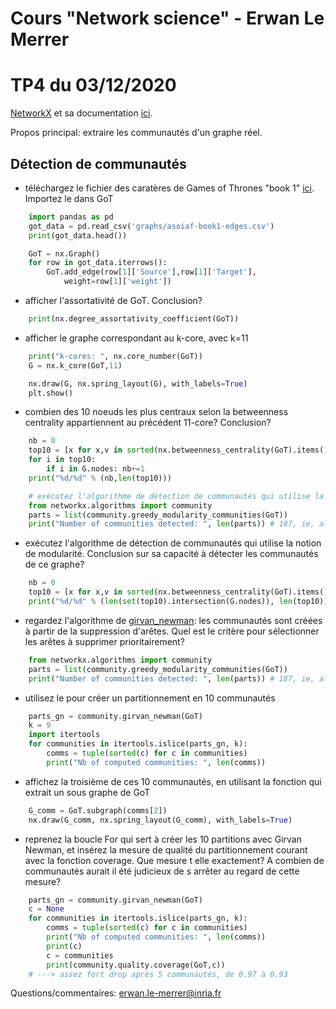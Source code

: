 # Cours "Network science" - Erwan Le Merrer
# TP4 du 03/12/2020

[NetworkX](https://networkx.github.io/) et sa documentation [ici](https://networkx.github.io/documentation/stable/index.html).

Propos principal: extraire les communautés d'un graphe réel.

## Détection de communautés

* téléchargez le fichier des caratères de Games of Thrones "book 1" [ici](https://github.com/mathbeveridge/asoiaf). Importez le dans GoT

```python
    import pandas as pd
    got_data = pd.read_csv('graphs/asoiaf-book1-edges.csv')
    print(got_data.head())

    GoT = nx.Graph()
    for row in got_data.iterrows():
        GoT.add_edge(row[1]['Source'],row[1]['Target'],
            weight=row[1]['weight'])
```

* afficher l'assortativité de GoT. Conclusion?

```python
    print(nx.degree_assortativity_coefficient(GoT))
```
* afficher le graphe correspondant au k-core, avec k=11

```python
    print("k-cores: ", nx.core_number(GoT))
    G = nx.k_core(GoT,11)

    nx.draw(G, nx.spring_layout(G), with_labels=True)
    plt.show()
```

* combien des 10 noeuds les plus centraux selon la betweenness centrality appartiennent au précédent 11-core? Conclusion?

```python
    nb = 0
    top10 = [x for x,v in sorted(nx.betweenness_centrality(GoT).items(), key=lambda x:x[1], reverse=True)][:10]
    for i in top10:
        if i in G.nodes: nb+=1
    print("%d/%d" % (nb,len(top10)))    

    # exécutez l'algorithme de détection de communautés qui utilise la notion de modularité. Conclusion sur sa détection de communauté?
    from networkx.algorithms import community
    parts = list(community.greedy_modularity_communities(GoT))
    print("Number of communities detected: ", len(parts)) # 187, ie, all in it !!!
```

* exécutez l'algorithme de détection de communautés qui utilise la notion de modularité. Conclusion sur sa capacité à détecter les communautés de ce graphe?

```python
    nb = 0
    top10 = [x for x,v in sorted(nx.betweenness_centrality(GoT).items(), key=lambda x:x[1], reverse=True)][:10]
    print("%d/%d" % (len(set(top10).intersection(G.nodes)), len(top10)))
```
* regardez l'algorithme de [girvan_newman](https://en.wikipedia.org/wiki/Girvan%E2%80%93Newman_algorithm): les communautés sont créées à partir de la suppression d'arêtes. Quel est le critère pour sélectionner les arêtes à supprimer prioritairement?

```python
    from networkx.algorithms import community
    parts = list(community.greedy_modularity_communities(GoT))
    print("Number of communities detected: ", len(parts)) # 187, ie, all in it !!!
```
* utilisez le pour créer un partitionnement en 10 communautés
 
```python
    parts_gn = community.girvan_newman(GoT)
    k = 9
    import itertools
    for communities in itertools.islice(parts_gn, k):
        comms = tuple(sorted(c) for c in communities)
        print("Nb of computed communities: ", len(comms))
```

* affichez la troisième de ces 10 communautés, en utilisant la fonction qui extrait un sous graphe de GoT
 
```python
    G_comm = GoT.subgraph(comms[2])
    nx.draw(G_comm, nx.spring_layout(G_comm), with_labels=True)
```

* reprenez la boucle For qui sert à créer les 10 partitions avec Girvan Newman, et insérez la mesure de qualité du partitionnement courant avec la fonction coverage. Que mesure t elle exactement? A combien de communautés aurait il été judicieux de s arrêter au regard de cette mesure?

```python
    parts_gn = community.girvan_newman(GoT)
    c = None
    for communities in itertools.islice(parts_gn, k):
        comms = tuple(sorted(c) for c in communities)
        print("Nb of computed communities: ", len(comms))
        print(c)
        c = communities
        print(community.quality.coverage(GoT,c))
    # ---> assez fort drop après 5 communautés, de 0.97 à 0.93
```

Questions/commentaires: erwan.le-merrer@inria.fr
